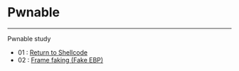 # Pwnable

---

Pwnable study

- 01 : [Return to Shellcode](./tree/master/01_Return%20to%20Shellcode)
- 02 : [Frame faking (Fake EBP)](./tree/master/03_Frame%20faking(Fake%20ebp))